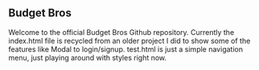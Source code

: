 ## Budget Bros
Welcome to the official Budget Bros Github repository.
Currently the index.html file is recycled from an older project I did to show some of the features like Modal to login/signup. 
test.html is just a simple navigation menu, just playing around with styles right now.